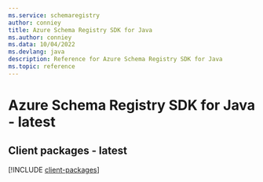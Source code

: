 ```yaml
---
ms.service: schemaregistry
author: conniey
title: Azure Schema Registry SDK for Java
ms.author: conniey
ms.data: 10/04/2022
ms.devlang: java
description: Reference for Azure Schema Registry SDK for Java
ms.topic: reference
---
```

# Azure Schema Registry SDK for Java - latest

## Client packages - latest
[!INCLUDE [client-packages](schema-registry-client-index.md)]